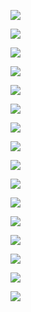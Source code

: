 ![](https://github.com/hackton-callforcode/environmental-radar/blob/master/img/English%20pitch%20Enviroment%20Radar-01.png)

![](https://github.com/hackton-callforcode/environmental-radar/blob/master/img/English%20pitch%20Enviroment%20Radar-02.png)

![](https://github.com/hackton-callforcode/environmental-radar/blob/master/img/English%20pitch%20Enviroment%20Radar-03.png)

![](https://github.com/hackton-callforcode/environmental-radar/blob/master/img/English%20pitch%20Enviroment%20Radar-04.png)

![](https://github.com/hackton-callforcode/environmental-radar/blob/master/img/English%20pitch%20Enviroment%20Radar-05.png)

![](https://github.com/hackton-callforcode/environmental-radar/blob/master/img/English%20pitch%20Enviroment%20Radar-06.png)

![](https://github.com/hackton-callforcode/environmental-radar/blob/master/img/English%20pitch%20Enviroment%20Radar-07.png)

![](https://github.com/hackton-callforcode/environmental-radar/blob/master/img/English%20pitch%20Enviroment%20Radar-08.png)

![](https://github.com/hackton-callforcode/environmental-radar/blob/master/img/English%20pitch%20Enviroment%20Radar-09.png)

![](https://github.com/hackton-callforcode/environmental-radar/blob/master/img/English%20pitch%20Enviroment%20Radar-10.png)

![](https://github.com/hackton-callforcode/environmental-radar/blob/master/img/English%20pitch%20Enviroment%20Radar-11.png)

![](https://github.com/hackton-callforcode/environmental-radar/blob/master/img/English%20pitch%20Enviroment%20Radar-12.png)

![](https://github.com/hackton-callforcode/environmental-radar/blob/master/img/English%20pitch%20Enviroment%20Radar-13.png)

![](https://github.com/hackton-callforcode/environmental-radar/blob/master/img/English%20pitch%20Enviroment%20Radar-14.png)

![](https://github.com/hackton-callforcode/environmental-radar/blob/master/img/English%20pitch%20Enviroment%20Radar-15.png)

![](https://github.com/hackton-callforcode/environmental-radar/blob/master/img/English%20pitch%20Enviroment%20Radar-16.png)
